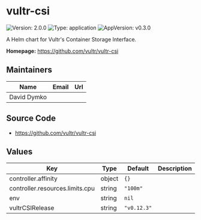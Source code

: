 # vultr-csi

![Version: 2.0.0](https://img.shields.io/badge/Version-2.0.0-informational?style=flat-square) ![Type: application](https://img.shields.io/badge/Type-application-informational?style=flat-square) ![AppVersion: v0.3.0](https://img.shields.io/badge/AppVersion-v0.3.0-informational?style=flat-square)

A Helm chart for Vultr's Container Storage Interface.

**Homepage:** <https://github.com/vultr/vultr-csi>

## Maintainers

| Name | Email | Url |
| ---- | ------ | --- |
| David Dymko |  |  |

## Source Code

* <https://github.com/vultr/vultr-csi>

## Values

| Key | Type | Default | Description |
|-----|------|---------|-------------|
| controller.affinity | object | `{}` |  |
| controller.resources.limits.cpu | string | `"100m"` |  |
| env | string | `nil` |  |
| vultrCSIRelease | string | `"v0.12.3"` |  |

